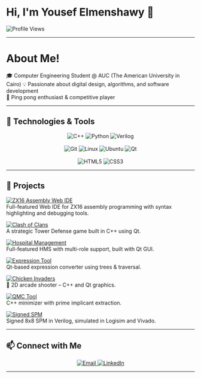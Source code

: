 # Hi, I'm Yousef Elmenshawy 👋  
![Profile Views](https://komarev.com/ghpvc/?username=YousefElmenshawy&color=blue)

---

# About Me!
🎓 Computer Engineering Student @ AUC (The American University in Cairo)
💡 Passionate about digital design, algorithms, and software development  
🏓 Ping pong enthusiast & competitive player  

---

## 🔧 Technologies & Tools
<div align="center">
  <!-- Programming Languages -->
  <img src="https://img.shields.io/badge/C++-00599C?logo=c%2B%2B&logoColor=white&style=flat" alt="C++">
  <img src="https://img.shields.io/badge/Python-3776AB?logo=python&logoColor=white&style=flat" alt="Python">
  <img src="https://img.shields.io/badge/Verilog-000000?logo=verilog&logoColor=white&style=flat" alt="Verilog">
  <br />  
  <br />  
  <!-- Tools and OS -->
  <img src="https://img.shields.io/badge/Git-F05032?logo=git&logoColor=white&style=flat" alt="Git">
  <img src="https://img.shields.io/badge/Linux-FCC624?logo=linux&logoColor=black&style=flat" alt="Linux">
  <img src="https://img.shields.io/badge/Ubuntu-E95420?logo=ubuntu&logoColor=white&style=flat" alt="Ubuntu">
  <img src="https://img.shields.io/badge/Qt-41CD52?logo=qt&logoColor=white&style=flat" alt="Qt">
  <br  />  
  <br  /> 
  <!-- Web Technologies -->
  <img src="https://img.shields.io/badge/HTML5-E34F26?logo=html5&logoColor=white&style=flat" alt="HTML5">
  <img src="https://img.shields.io/badge/CSS3-1572B6?logo=css3&logoColor=white&style=flat" alt="CSS3">
</div>

---

## 💼 Projects
<div>

[![ZX16 Assembly Web IDE](https://img.shields.io/badge/ZX16--Assembly--IDE-FF6B35?style=for-the-badge&logo=visual-studio-code&logoColor=white)](https://github.com/YousefElmenshawy/ZX16-System-Simulator.git)  
Full-featured Web IDE for ZX16 assembly programming with syntax highlighting and debugging tools.

[![Clash of Clans](https://img.shields.io/badge/Clash--of--Clans--Sim-FF4136?style=for-the-badge&logo=gamepad&logoColor=white)](https://github.com/YousefElmenshawy/Mini-Clash-Of-Clans_-Milestone-2.git)  
A strategic Tower Defense game built in C++ using Qt.

[![Hospital Management](https://img.shields.io/badge/Hospital--Management--System-28a745?style=for-the-badge&logo=github&logoColor=white)](https://github.com/moazelshafey/HMS_CSLab.git)  
Full-featured HMS with multi-role support, built with Qt GUI.

[![Expression Tool](https://img.shields.io/badge/Postfix--Infix--Prefix--Tool-6f42c1?style=for-the-badge&logo=calculator&logoColor=white)](https://github.com/YousefElmenshawy/ADS_Postfix---Infix---Prefix-Conversions-.git)  
Qt-based expression converter using trees & traversal.

[![Chicken Invaders](https://img.shields.io/badge/Chicken--Invaders--Game-FB8C00?style=for-the-badge&logo=godot-engine&logoColor=white)](https://github.com/YousefElmenshawy/chicken-Invaders-Mini-Game.git)  
🚀 2D arcade shooter – C++ and Qt graphics.

[![QMC Tool](https://img.shields.io/badge/Quine--McCluskey--Simulator-007ACC?style=for-the-badge&logo=c%2B%2B&logoColor=white)](https://github.com/YousefElmenshawy/QuineMcCluskey_Simulator.git)  
C++ minimizer with prime implicant extraction.

[![Signed SPM](https://img.shields.io/badge/Sequential--Multiplier--FPGA-800000?style=for-the-badge&logo=xilinx&logoColor=white)](https://github.com/hassanashr/SignedSPM.git)  
Signed 8x8 SPM in Verilog, simulated in Logisim and Vivado.

</div>

---


## 📫 Connect with Me
<div align="center">
  <a href="mailto:yousefelmenshawi@aucegypt.edu">
    <img src="https://img.icons8.com/color/50/000000/gmail-new.png" alt="Email">
  </a>
  <a href="http://linkedin.com/in/yousef-ibrahim-elmenshawy-18ab22336">
    <img src="https://img.icons8.com/color/50/000000/linkedin.png" alt="LinkedIn">
  </a>
</div>

---

